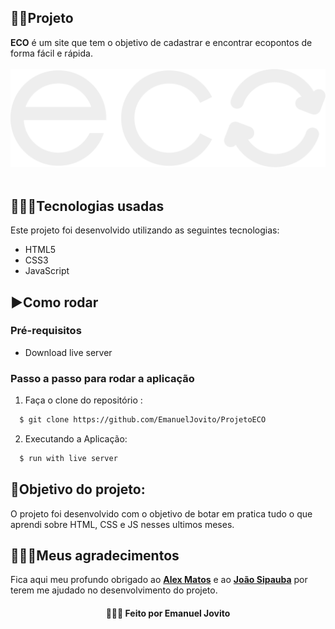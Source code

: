 ## 👨‍🏫Projeto
**ECO** é um site que tem o objetivo de cadastrar e encontrar ecopontos de forma fácil e rápida.
<br />
<br />
<img src="https://github.com/EmanuelJovito/ProjetoECO/blob/main/src/assets/images/logo_eco.svg">
<br />
<br />

## 👨🏻‍💻Tecnologias usadas
Este projeto foi desenvolvido utilizando as seguintes tecnologias:
  * HTML5
  * CSS3
  * JavaScript

## ▶️Como rodar
  ### **Pré-requisitos**
  - Download live server
  
 ### **Passo a passo para rodar a aplicação**  
1. Faça o clone do repositório :

```sh
  $ git clone https://github.com/EmanuelJovito/ProjetoECO
```

2. Executando a Aplicação:

```sh
  $ run with live server
```
  
## 🚀Objetivo do projeto:
O projeto foi desenvolvido com o objetivo de botar em pratica tudo o que aprendi sobre HTML, CSS e JS nesses ultimos meses.

## 👨🏻‍🚀Meus agradecimentos
Fica aqui meu profundo obrigado ao **[Alex Matos](https://github.com/alex08g)** e ao **[João Sipauba](https://github.com/JoaoSipauba)** por terem me ajudado no desenvolvimento do projeto.

<h4 align="center">
    👨🏻‍🚀 Feito por Emanuel Jovito
</h4>
